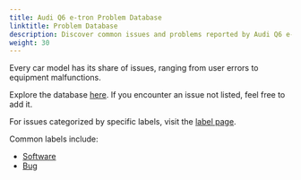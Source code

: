 ```yaml
---
title: Audi Q6 e-tron Problem Database
linktitle: Problem Database
description: Discover common issues and problems reported by Audi Q6 e-tron owners. Explore our GitHub repository for detailed information.
weight: 30
---
```


Every car model has its share of issues, ranging from user errors to equipment malfunctions.

Explore the database [here](https://github.com/electrichasgoneaudi/q6-e-tron/issues). If you encounter an issue not listed, feel free to add it.

For issues categorized by specific labels, visit the [label page](https://github.com/electrichasgoneaudi/q6-e-tron/labels).

Common labels include:

* [Software](https://github.com/electrichasgoneaudi/q6-e-tron/issues?q=is%3Aissue+is%3Aopen+label%3ASoftware)
* [Bug](https://github.com/electrichasgoneaudi/q6-e-tron/issues?q=is%3Aissue+is%3Aopen+label%3Abug)
